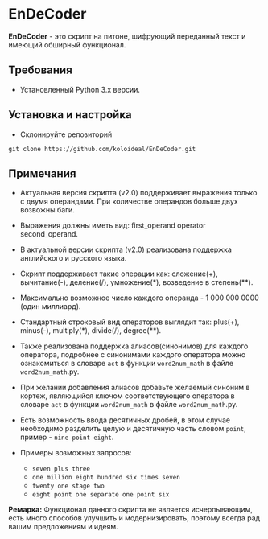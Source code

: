 # EnDeCoder

**EnDeCoder** - это скрипт на питоне, шифрующий переданный текст и имеющий обширный функционал.

## Требования
- Установленный Python 3.x версии.

## Установка и настройка
- Склонируйте репозиторий
```
git clone https://github.com/koloideal/EnDeCoder.git
```


## Примечания
- Актуальная версия скрипта (v2.0) поддерживает выражения только с двумя операндами. При количестве операндов больше двух возвожны баги.
  
- Выражения должны иметь вид: first_operand operator second_operand.
  
- В актуальной версии скрипта (v2.0) реализована поддержка английского и русского языка.
  
- Скрипт поддерживает такие операции как: сложение(+), вычитание(-), деление(/), умножение(*), возведение в степень(**).
  
- Максимально возможное число каждого операнда - 1 000 000 0000 (один миллиард).
  
- Стандартный строковый вид операторов выглядит так: plus(+), minus(-), multiply(*), divide(/), degree(**).
  
- Также реализована поддержка алиасов(синонимов) для каждого оператора, подробнее с синонимами каждого оператора можно ознакомиться в словаре `act` в функции `word2num_math` в файле `word2num_math`.py.
  
- При желании добавления алиасов добавьте желаемый синоним в кортеж, являющийся ключом соответствующего оператора в словаре `act` в функции `word2num_math` в файле `word2num_math`.py.
  
- Есть возможность ввода десятичных дробей, в этом случае необходимо разделить целую и десятичную часть словом `point`, пример - `nine point eight`.
  
- Примеры возможных запросов:
  - `seven plus three`
  - `one million eight hundred six times seven`
  - `twenty one stage two`
  - `eight point one separate one point six`


**Ремарка:** Функционал данного скрипта не является исчерпывающим, есть много способов улучшить и модернизировать, поэтому всегда рад вашим предложениям и идеям.

